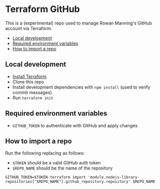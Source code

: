 
# Terraform GitHub

This is a (experimental) repo used to manage Rowan Manning's GitHub account via Terraform.

* [Local development](#local-development)
* [Required environment variables](#required-environment-variables)
* [How to import a repo](#how-to-import-a-repo)


## Local development

  * [Install Terraform](https://developer.hashicorp.com/terraform/downloads)
  * Clone this repo
  * Install development dependencies with `npm install` (used to verify commit messages)
  * Run `terraform init`


## Required environment variables

  * `GITHUB_TOKEN` to authenticate with GitHub and apply changes


## How to import a repo

Run the following replacing as follows:

 * `$TOKEN` should be a valid GitHub auth token
 * `$REPO_NAME` should be the name of the repository

```
GITHUB_TOKEN=$TOKEN terraform import 'module.nodejs-library-repositories["$REPO_NAME"].github_repository.repository' $REPO_NAME
```
